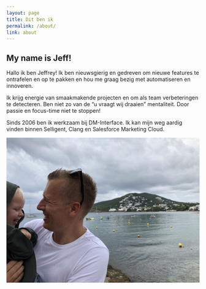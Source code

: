 ```yaml
---
layout: page
title: Dit ben ik
permalink: /about/
link: about
---
```


<div class="about">
<h2 class="is-title" style="">My name is Jeff!</h2>

<p>
Hallo ik ben Jeffrey! Ik ben nieuwsgierig en gedreven om nieuwe features te ontrafelen en op te pakken en hou me graag bezig met automatiseren en innoveren.
</p>
<p>
Ik krijg energie van smaakmakende projecten en om als team verbeteringen te detecteren. Ben niet zo van de “u vraagt wij draaien” mentaliteit. Door passie en focus-time niet te stoppen!
</p>
<p>
Sinds 2006 ben ik werkzaam bij DM-Interface. Ik kan mijn weg aardig vinden binnen Selligent, Clang en Salesforce Marketing Cloud.
</p>
<img src="/images/ik.jpg" class="responsive-image"/>


